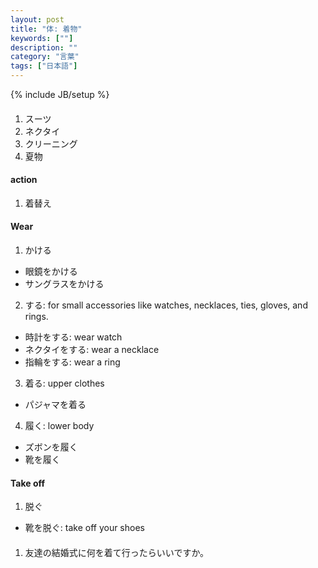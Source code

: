 ```yaml
---
layout: post
title: "体: 着物"
keywords: [""]
description: ""
category: "言葉"
tags: ["日本語"]
---
```

{% include JB/setup %}

####
1. スーツ
2. ネクタイ
3. クリーニング
4. 夏物



#### action
1. 着替え

#### Wear
1. かける
- 眼鏡をかける
- サングラスをかける

2. する: for small accessories like watches, necklaces, ties, gloves, and rings.
- 時計をする: wear watch
- ネクタイをする: wear a necklace
- 指輪をする: wear a ring

3. 着る: upper clothes
- パジャマを着る

4. 履く: lower body
- ズボンを履く
- 靴を履く

#### Take off
1. 脱ぐ
- 靴を脱ぐ: take off your shoes


####
1. 友達の結婚式に何を着て行ったらいいですか。

